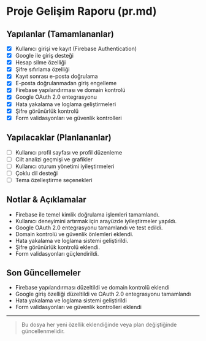 # Proje Gelişim Raporu (pr.md)

## Yapılanlar (Tamamlananlar)
- [x] Kullanıcı girişi ve kayıt (Firebase Authentication)
- [x] Google ile giriş desteği
- [x] Hesap silme özelliği
- [x] Şifre sıfırlama özelliği
- [x] Kayıt sonrası e-posta doğrulama
- [x] E-posta doğrulanmadan giriş engelleme
- [x] Firebase yapılandırması ve domain kontrolü
- [x] Google OAuth 2.0 entegrasyonu
- [x] Hata yakalama ve loglama geliştirmeleri
- [x] Şifre görünürlük kontrolü
- [x] Form validasyonları ve güvenlik kontrolleri

## Yapılacaklar (Planlananlar)
- [ ] Kullanıcı profil sayfası ve profil düzenleme
- [ ] Cilt analizi geçmişi ve grafikler
- [ ] Kullanıcı oturum yönetimi iyileştirmeleri
- [ ] Çoklu dil desteği
- [ ] Tema özelleştirme seçenekleri

## Notlar & Açıklamalar
- Firebase ile temel kimlik doğrulama işlemleri tamamlandı.
- Kullanıcı deneyimini artırmak için arayüzde iyileştirmeler yapıldı.
- Google OAuth 2.0 entegrasyonu tamamlandı ve test edildi.
- Domain kontrolü ve güvenlik önlemleri eklendi.
- Hata yakalama ve loglama sistemi geliştirildi.
- Şifre görünürlük kontrolü eklendi.
- Form validasyonları güçlendirildi.

## Son Güncellemeler
- Firebase yapılandırması düzeltildi ve domain kontrolü eklendi
- Google giriş özelliği düzeltildi ve OAuth 2.0 entegrasyonu tamamlandı
- Hata yakalama ve loglama sistemi geliştirildi
- Form validasyonları ve güvenlik kontrolleri eklendi

---

> Bu dosya her yeni özellik eklendiğinde veya plan değiştiğinde güncellenmelidir. 